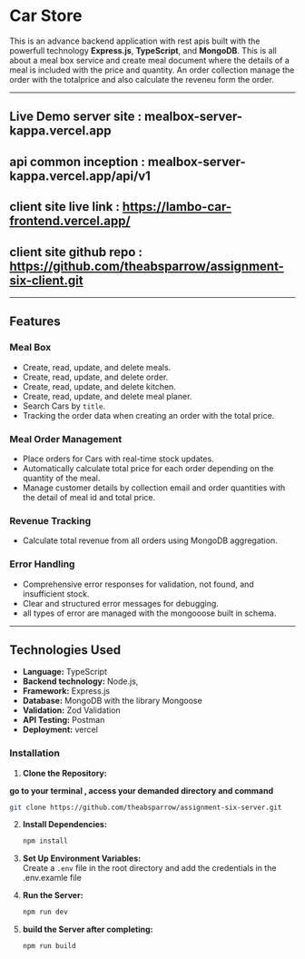 # **Car Store**

This is an advance backend application with rest apis built with the powerfull technology **Express.js**, **TypeScript**, and **MongoDB**. This is all about a meal box service and create meal document where the details of a meal is included with the price and quantity. An order collection manage the order with the totalprice and also calculate the reveneu form the order.

---

## **Live Demo server site** : mealbox-server-kappa.vercel.app

## **api common inception** : mealbox-server-kappa.vercel.app/api/v1

## **client site live link** : https://lambo-car-frontend.vercel.app/

## **client site github repo** : https://github.com/theabsparrow/assignment-six-client.git

---

## **Features**

### **Meal Box**

- Create, read, update, and delete meals.
- Create, read, update, and delete order.
- Create, read, update, and delete kitchen.
- Create, read, update, and delete meal planer.
- Search Cars by `title`.
- Tracking the order data when creating an order with the total price.

### **Meal Order Management**

- Place orders for Cars with real-time stock updates.
- Automatically calculate total price for each order depending on the quantity of the meal.
- Manage customer details by collection email and order quantities with the detail of meal id and total price.

### **Revenue Tracking**

- Calculate total revenue from all orders using MongoDB aggregation.

### **Error Handling**

- Comprehensive error responses for validation, not found, and insufficient stock.
- Clear and structured error messages for debugging.
- all types of error are managed with the mongooose built in schema.

---

## **Technologies Used**

- **Language:** TypeScript
- **Backend technology:** Node.js,
- **Framework:** Express.js
- **Database:** MongoDB with the library Mongoose
- **Validation:** Zod Validation
- **API Testing:** Postman
- **Deployment:** vercel

### **Installation**

1. **Clone the Repository:**

**go to your terminal , access your demanded directory and command**

```bash
git clone https://github.com/theabsparrow/assignment-six-server.git
```

2. **Install Dependencies:**

   ```bash
   npm install
   ```

3. **Set Up Environment Variables:**  
   Create a `.env` file in the root directory and add the credentials in the .env.examle file

4. **Run the Server:**

   ```bash
   npm run dev
   ```

5. **build the Server after completing:**
   ```bash
   npm run build
   ```
